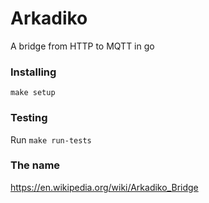 # Arkadiko

A bridge from HTTP to MQTT in go

### Installing

`make setup`

### Testing

Run `make run-tests`

### The name

https://en.wikipedia.org/wiki/Arkadiko_Bridge
